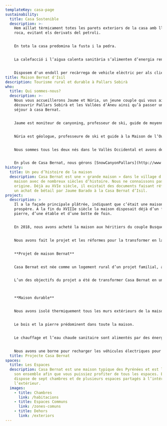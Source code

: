 ```yaml
---
templateKey: casa-page
sustainability:
  title: Casa Sostenible
  description: >-
    Hem aïllat tèrmicament totes les parets exteriors de la casa amb llana de
    roca, evitant els derivats del petroli.


    En tota la casa predomina la fusta i la pedra.


    La calefacció i l’aigua calenta sanitària s’alimenten d’energia renovable, amb estella procedent del Pallars.


    Disposem d'un endoll per recàrrega de vehicle elèctric per als clients.
title: Maison Bernat d'Isil
description: Tourisme rural et durable à Pallars Sobirà
who:
  title: Qui sommes-nous?
  description: >-
    Nous vous accueillerons Jaume et Núria, un jeune couple qui vous aidera à
    découvrir Pallars Sobirà et les Vallées d’Àneu ainsi qu’à passer un bon
    séjour à casa Bernat. 


    Jaume est moniteur de canyoning, professeur de ski, guide de moyenne montagne et pompier volontaire. 


    Núria est géologue, professeure de ski et guide à la Maison de l’Ours Brun dans les Pyrénées. 


    Nous sommes tous les deux nés dans le Vallès Occidental et avons décidé de quitter la ville pour commencer notre projet de vie à Pallars.


    En plus de Casa Bernat, nous gérons [SnowCanyonPallars](http://www.snowcanyonpallars.com/), notre petite entreprise de sports d’aventure et d’activités de nature. Pour tous les âges et tous les niveaux, nous donnons des cours de ski, des excursions en raquettes, du canyoning, des excursions, de l’alpinisme, des accompagnements et des sorties d’interprétation.
history:
  title: Un peu d’histoire de la maison
  description: Casa Bernat est une « grande maison » dans le village d’Isil. Une
    maison avec de nombreux siècles d’histoire. Nous ne connaissons pas son
    origine. Déjà au XVIe siècle, il existait des documents faisant référence à
    un achat de bétail par Jaume Barado à la Casa Bernat d’Isil.
project:
  description: >
    Il a la façade principale plâtrée, indiquant que c’était une maison
    prospère. A la fin du XVIIIe siècle la maison disposait déjà d’un four en
    pierre, d’une étable et d’une botte de foin. 


    En 2018, nous avons acheté la maison aux héritiers du couple Busquet i Duran, qui l’ont appréciée pendant plus de 50 ans comme maison d’été.


    Nous avons fait le projet et les réformes pour la transformer en la maison de tourisme rural qu’elle est aujourd’hui.


    **Projet de maison Bernat**


    Casa Bernat est née comme un logement rural d’un projet familial, avec l’illusion de restaurer et d’adapter la maison, en conservant l’essence d’une vieille maison dans les Pyrénées.


    L’un des objectifs du projet a été de transformer Casa Bernat en une maison rurale durable et efficace, respectueuse de l’environnement, de la ville et des personnes qui y vivent.



    **Maison durable**


    Nous avons isolé thermiquement tous les murs extérieurs de la maison avec de la laine de roche, en évitant les dérivés du pétrole.


    Le bois et la pierre prédominent dans toute la maison.


    Le chauffage et l’eau chaude sanitaire sont alimentés par des énergies renouvelables, avec des copeaux de bois provenant de Pallars.


    Nous avons une borne pour recharger les véhicules électriques pour les clients.
  title: Projecte Casa Bernat
spaces:
  title: Les Espaces
  description: Casa Bernat est une maison typique des Pyrénées et est louée dans
    son ensemble afin que vous puissiez profiter de tous les espaces. Elle
    dispose de sept chambres et de plusieurs espaces partagés à l’intérieur et à
    l’extérieur.
  images:
    - title: Chambres
      link: /habitacions
    - title: Espaces Communs
      link: /zones-comuns
    - title: Dehors
      link: /exteriors
---
```

